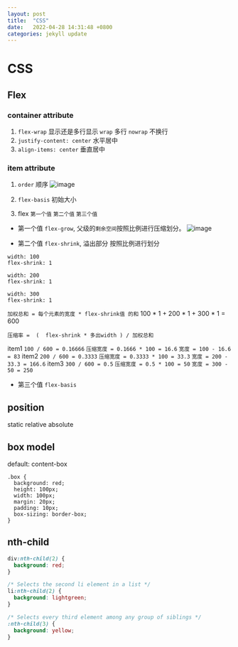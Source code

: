```yaml
---
layout: post
title:  "CSS"
date:   2022-04-28 14:31:48 +0800
categories: jekyll update
---
```


# CSS

## Flex
### container attribute
1. `flex-wrap` 显示还是多行显示  `wrap` 多行  `nowrap` 不换行
2.  `justify-content: center` 水平居中
3. `align-items: center` 垂直居中

### item attribute
1. `order` 顺序
![image](https://user-images.githubusercontent.com/451008/166264908-9e546815-79f6-49d1-b632-bc705b3f88c9.png)
2. `flex-basis` 初始大小

3. flex `第一个值` `第二个值` `第三个值`
- 第一个值 `flex-grow`, 父级的`剩余空间`按照比例进行压缩划分。
![image](https://user-images.githubusercontent.com/451008/166292617-c8dc595e-d482-41c8-8678-5a7338470caa.png)

- 第二个值 `flex-shrink`, 溢出部分 按照比例进行划分

```
width: 100
flex-shrink: 1
```

```
width: 200
flex-shrink: 1
```

```
width: 300
flex-shrink: 1
```


`加权总和 = 每个元素的宽度 * flex-shrink值 的和`
100 * 1 + 200 * 1 + 300 * 1  = 600

`压缩率 =  (  flex-shrink * 多出width ) / 加权总和`

item1
`100 / 600 = 0.16666`
`压缩宽度 = 0.1666 * 100 = 16.6`
`宽度 = 100 - 16.6 = 83`
item2
`200 / 600 = 0.3333`
`压缩宽度 = 0.3333 * 100 = 33.3`
`宽度 = 200 - 33.3 = 166.6`
item3
`300 / 600 = 0.5`
`压缩宽度 = 0.5 * 100 = 50`
`宽度 = 300 - 50 = 250`

- 第三个值 `flex-basis`


## position

static relative absolute

## box model

default: content-box

```
.box {
  background: red;
  height: 100px;
  width: 100px;
  margin: 20px;
  padding: 10px;
  box-sizing: border-box;
}
```

## nth-child
```css
div:nth-child(2) {
  background: red;
}

/* Selects the second li element in a list */
li:nth-child(2) {
  background: lightgreen;
}

/* Selects every third element among any group of siblings */
:nth-child(3) {
  background: yellow;
}
```

